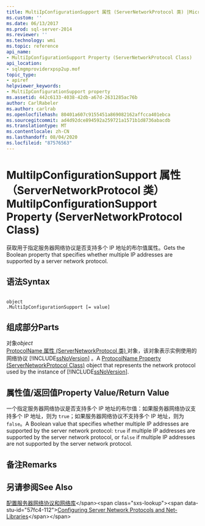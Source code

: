 ```yaml
---
title: MultiIpConfigurationSupport 属性 (ServerNetworkProtocol 类) |Microsoft Docs
ms.custom: ''
ms.date: 06/13/2017
ms.prod: sql-server-2014
ms.reviewer: ''
ms.technology: wmi
ms.topic: reference
api_name:
- MultiIpConfigurationSupport Property (ServerNetworkProtocol Class)
api_location:
- sqlmgmproviderxpsp2up.mof
topic_type:
- apiref
helpviewer_keywords:
- MultiIpConfigurationSupport property
ms.assetid: 442c6133-4038-42db-a67d-2631285ac76b
author: CarlRabeler
ms.author: carlrab
ms.openlocfilehash: 80401a607c9155451a869082162affcca401ebca
ms.sourcegitcommit: ad4d92dce894592a259721a1571b1d8736abacdb
ms.translationtype: MT
ms.contentlocale: zh-CN
ms.lasthandoff: 08/04/2020
ms.locfileid: "87576563"
---
```

# <a name="multiipconfigurationsupport-property-servernetworkprotocol-class"></a><span data-ttu-id="57fc4-102">MultiIpConfigurationSupport 属性（ServerNetworkProtocol 类）</span><span class="sxs-lookup"><span data-stu-id="57fc4-102">MultiIpConfigurationSupport Property (ServerNetworkProtocol Class)</span></span>
  <span data-ttu-id="57fc4-103">获取用于指定服务器网络协议是否支持多个 IP 地址的布尔值属性。</span><span class="sxs-lookup"><span data-stu-id="57fc4-103">Gets the Boolean property that specifies whether multiple IP addresses are supported by a server network protocol.</span></span>  
  
## <a name="syntax"></a><span data-ttu-id="57fc4-104">语法</span><span class="sxs-lookup"><span data-stu-id="57fc4-104">Syntax</span></span>  
  
```  
  
object  
.MultiIpConfigurationSupport [= value]  
```  
  
## <a name="parts"></a><span data-ttu-id="57fc4-105">组成部分</span><span class="sxs-lookup"><span data-stu-id="57fc4-105">Parts</span></span>  
 <span data-ttu-id="57fc4-106">对象</span><span class="sxs-lookup"><span data-stu-id="57fc4-106">*object*</span></span>  
 <span data-ttu-id="57fc4-107">[ProtocolName 属性 (ServerNetworkProtocol 类) ](servernetworkprotocol-class.md)对象，该对象表示实例使用的网络协议 [!INCLUDE[ssNoVersion](../../../includes/ssnoversion-md.md)] 。</span><span class="sxs-lookup"><span data-stu-id="57fc4-107">A [ProtocolName Property (ServerNetworkProtocol Class)](servernetworkprotocol-class.md) object that represents the network protocol used by the instance of [!INCLUDE[ssNoVersion](../../../includes/ssnoversion-md.md)].</span></span>  
  
## <a name="property-valuereturn-value"></a><span data-ttu-id="57fc4-108">属性值/返回值</span><span class="sxs-lookup"><span data-stu-id="57fc4-108">Property Value/Return Value</span></span>  
 <span data-ttu-id="57fc4-109">一个指定服务器网络协议是否支持多个 IP 地址的布尔值：如果服务器网络协议支持多个 IP 地址，则为 `true`；如果服务器网络协议不支持多个 IP 地址，则为 `false`。</span><span class="sxs-lookup"><span data-stu-id="57fc4-109">A Boolean value that specifies whether multiple IP addresses are supported by the server network protocol: `true` if multiple IP addresses are supported by the server network protocol, or `false` if multiple IP addresses are not supported by the server network protocol.</span></span>  
  
## <a name="remarks"></a><span data-ttu-id="57fc4-110">备注</span><span class="sxs-lookup"><span data-stu-id="57fc4-110">Remarks</span></span>  
  
## <a name="see-also"></a><span data-ttu-id="57fc4-111">另请参阅</span><span class="sxs-lookup"><span data-stu-id="57fc4-111">See Also</span></span>  
 <span data-ttu-id="57fc4-112">[配置服务器网络协议和网络库](https://msdn.microsoft.com/library/ms177485\(v=sql.100\).aspx)</span><span class="sxs-lookup"><span data-stu-id="57fc4-112">[Configuring Server Network Protocols and Net-Libraries](https://msdn.microsoft.com/library/ms177485\(v=sql.100\).aspx)</span></span>  
  
  
